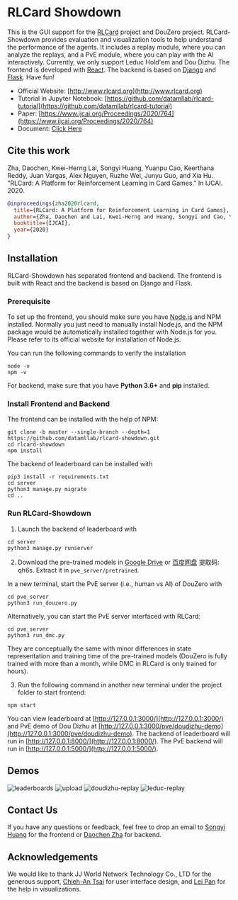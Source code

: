 # RLCard Showdown
This is the GUI support for the [RLCard](https://github.com/datamllab/rlcard) project and DouZero project. RLCard-Showdown provides evaluation and visualization tools to help understand the performance of the agents. It includes a replay module, where you can analyze the replays, and a PvE module, where you can play with the AI interactively. Currently, we only support Leduc Hold'em and Dou Dizhu. The frontend is developed with [React](https://reactjs.org/). The backend is based on [Django](https://www.djangoproject.com/) and [Flask](https://flask.palletsprojects.com/). Have fun!

*   Official Website: [http://www.rlcard.org](http://www.rlcard.org)
*   Tutorial in Jupyter Notebook: [https://github.com/datamllab/rlcard-tutorial](https://github.com/datamllab/rlcard-tutorial)
*   Paper: [https://www.ijcai.org/Proceedings/2020/764](https://www.ijcai.org/Proceedings/2020/764)
*   Document: [Click Here](docs/README.md)

## Cite this work
Zha, Daochen, Kwei-Herng Lai, Songyi Huang, Yuanpu Cao, Keerthana Reddy, Juan Vargas, Alex Nguyen, Ruzhe Wei, Junyu Guo, and Xia Hu. "RLCard: A Platform for Reinforcement Learning in Card Games." In IJCAI. 2020.

```bibtex
@inproceedings{zha2020rlcard,
  title={RLCard: A Platform for Reinforcement Learning in Card Games},
  author={Zha, Daochen and Lai, Kwei-Herng and Huang, Songyi and Cao, Yuanpu and Reddy, Keerthana and Vargas, Juan and Nguyen, Alex and Wei, Ruzhe and Guo, Junyu and Hu, Xia},
  booktitle={IJCAI},
  year={2020}
}
```

## Installation
RLCard-Showdown has separated frontend and backend. The frontend is built with React and the backend is based on Django and Flask.

### Prerequisite
To set up the frontend, you should make sure you have [Node.js](https://nodejs.org/) and NPM installed. Normally you just need to manually install Node.js, and the NPM package would be automatically installed together with Node.js for you. Please refer to its official website for installation of Node.js.

You can run the following commands to verify the installation
```
node -v
npm -v
```
For backend, make sure that you have **Python 3.6+** and **pip** installed.

### Install Frontend and Backend
The frontend can be installed with the help of NPM:
```
git clone -b master --single-branch --depth=1 https://github.com/datamllab/rlcard-showdown.git
cd rlcard-showdown
npm install
```
The backend of leaderboard can be installed with
```
pip3 install -r requirements.txt
cd server
python3 manage.py migrate
cd ..
```

### Run RLCard-Showdown
1. Launch the backend of leaderboard with
```
cd server
python3 manage.py runserver
```
2. Download the pre-trained models in [Google Drive](https://drive.google.com/file/d/1zx-20xNBDbCFd8GWhZFUkl07lofbNHpy/view?usp=sharing) or [百度网盘](https://pan.baidu.com/s/12MgxVBBz4mgitT74quSWfw) 提取码: qh6s. Extract it in `pve_server/pretrained`.

In a new terminal, start the PvE server (i.e., human vs AI) of DouZero with
```
cd pve_server
python3 run_douzero.py
```
Alternatively, you can start the PvE server interfaced with RLCard:
```
cd pve_server
python3 run_dmc.py
```
They are conceptually the same with minor differences in state representation and training time of the pre-trained models (DouZero is fully trained with more than a month, while DMC in RLCard is only trained for hours).

3. Run the following command in another new terminal under the project folder to start frontend:
```
npm start
```
You can view leaderboard at [http://127.0.0.1:3000/](http://127.0.0.1:3000/) and PvE demo of Dou Dizhu at [http://127.0.0.1:3000/pve/doudizhu-demo](http://127.0.0.1:3000/pve/doudizhu-demo). The backend of leaderboard will run in [http://127.0.0.1:8000/](http://127.0.0.1:8000/). The PvE backend will run in [http://127.0.0.1:5000/](http://127.0.0.1:5000/).

## Demos
![leaderboards](https://github.com/datamllab/rlcard-showdown/blob/master/docs/imgs/leaderboards.png?raw=true)
![upload](https://github.com/datamllab/rlcard-showdown/blob/master/docs/imgs/upload.png?raw=true)
![doudizhu-replay](https://github.com/datamllab/rlcard-showdown/blob/master/docs/imgs/doudizhu-replay.png?raw=true)
![leduc-replay](https://github.com/datamllab/rlcard-showdown/blob/master/docs/imgs/leduc-replay.png?raw=true)

## Contact Us
If you have any questions or feedback, feel free to drop an email to [Songyi Huang](https://github.com/hsywhu) for the frontend or [Daochen Zha](https://github.com/daochenzha) for backend.

## Acknowledgements
We would like to thank JJ World Network Technology Co., LTD for the generous support, [Chieh-An Tsai](https://anntsai.myportfolio.com/) for user interface design, and [Lei Pan](https://github.com/lpan18) for the help in visualizations.
